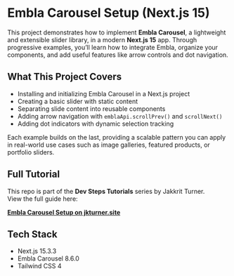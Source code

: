 # Embla Carousel Setup (Next.js 15)

This project demonstrates how to implement **Embla Carousel**, a lightweight and extensible slider library, in a modern **Next.js 15** app. Through progressive examples, you’ll learn how to integrate Embla, organize your components, and add useful features like arrow controls and dot navigation.

## What This Project Covers

- Installing and initializing Embla Carousel in a Next.js project
- Creating a basic slider with static content
- Separating slide content into reusable components
- Adding arrow navigation with `emblaApi.scrollPrev()` and `scrollNext()`
- Adding dot indicators with dynamic selection tracking

Each example builds on the last, providing a scalable pattern you can apply in real-world use cases such as image galleries, featured products, or portfolio sliders.

## Full Tutorial

This repo is part of the **Dev Steps Tutorials** series by Jakkrit Turner.  
View the full guide here:

**[Embla Carousel Setup on jkturner.site](http://jkturner.site/tutorials/ui-enhancements/embla-setup)**

## Tech Stack

- Next.js 15.3.3
- Embla Carousel 8.6.0
- Tailwind CSS 4
